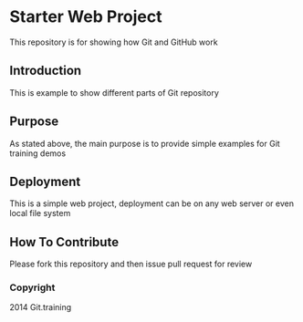 # Starter Web Project

This repository is for showing how Git and GitHub work

## Introduction

This is example to show different parts of Git repository

## Purpose

As stated above, the main purpose is to provide simple examples for Git training demos

## Deployment

This is a simple web project, deployment can be on any web server or even local file system

## How To Contribute

Please fork this repository and then issue pull request for review

### Copyright
2014 Git.training
